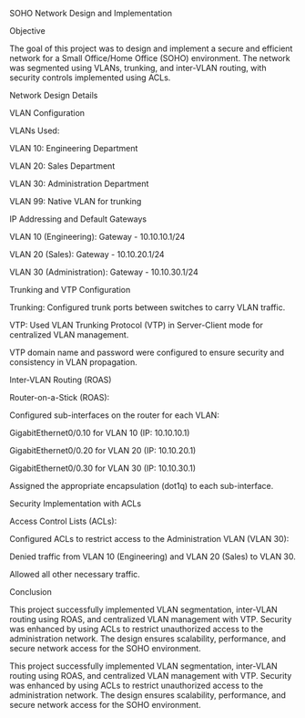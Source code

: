 SOHO Network Design and Implementation

Objective

The goal of this project was to design and implement a secure and efficient network for a Small Office/Home Office (SOHO) environment. The network was segmented using VLANs, trunking, and inter-VLAN routing, with security controls implemented using ACLs.

Network Design Details

VLAN Configuration

VLANs Used:

VLAN 10: Engineering Department

VLAN 20: Sales Department

VLAN 30: Administration Department

VLAN 99: Native VLAN for trunking

IP Addressing and Default Gateways

VLAN 10 (Engineering): Gateway - 10.10.10.1/24

VLAN 20 (Sales): Gateway - 10.10.20.1/24

VLAN 30 (Administration): Gateway - 10.10.30.1/24

Trunking and VTP Configuration

Trunking: Configured trunk ports between switches to carry VLAN traffic.

VTP: Used VLAN Trunking Protocol (VTP) in Server-Client mode for centralized VLAN management.

VTP domain name and password were configured to ensure security and consistency in VLAN propagation.

Inter-VLAN Routing (ROAS)

Router-on-a-Stick (ROAS):

Configured sub-interfaces on the router for each VLAN:

GigabitEthernet0/0.10 for VLAN 10 (IP: 10.10.10.1)

GigabitEthernet0/0.20 for VLAN 20 (IP: 10.10.20.1)

GigabitEthernet0/0.30 for VLAN 30 (IP: 10.10.30.1)

Assigned the appropriate encapsulation (dot1q) to each sub-interface.

Security Implementation with ACLs

Access Control Lists (ACLs):

Configured ACLs to restrict access to the Administration VLAN (VLAN 30):

Denied traffic from VLAN 10 (Engineering) and VLAN 20 (Sales) to VLAN 30.

Allowed all other necessary traffic.

Conclusion

This project successfully implemented VLAN segmentation, inter-VLAN routing using ROAS, and centralized VLAN management with VTP. Security was enhanced by using ACLs to restrict unauthorized access to the administration network. The design ensures scalability, performance, and secure network access for the SOHO environment.

This project successfully implemented VLAN segmentation, inter-VLAN routing using ROAS, and centralized VLAN management with VTP. Security was enhanced by using ACLs to restrict unauthorized access to the administration network. The design ensures scalability, performance, and secure network access for the SOHO environment.


